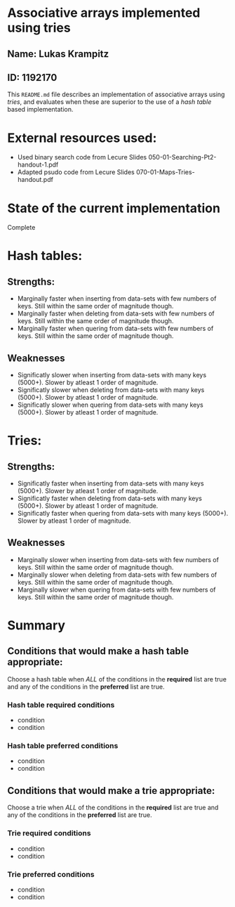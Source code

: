 
# Associative arrays implemented using tries

## Name: Lukas Krampitz
## ID: 1192170

This `README.md` file describes an implementation of associative
arrays using *tries*, and evaluates when these are superior to
the use of a *hash table* based implementation.

# External resources used:

* Used binary search code from Lecure Slides 050-01-Searching-Pt2-handout-1.pdf
* Adapted psudo code from Lecure Slides 070-01-Maps-Tries-handout.pdf

# State of the current implementation

Complete

# Hash tables:

## Strengths:

* Marginally faster when inserting from data-sets with few numbers of keys. Still within the same order of magnitude though.
* Marginally faster when deleting from data-sets with few numbers of keys. Still within the same order of magnitude though.
* Marginally faster when quering from data-sets with few numbers of keys. Still within the same order of magnitude though.

## Weaknesses

* Significatly slower when inserting from data-sets with many keys (5000+). Slower by atleast 1 order of magnitude.
* Significatly slower when deleting from data-sets with many keys (5000+). Slower by atleast 1 order of magnitude.
* Significatly slower when quering from data-sets with many keys (5000+). Slower by atleast 1 order of magnitude.


# Tries:

## Strengths:

* Significatly faster when inserting from data-sets with many keys (5000+). Slower by atleast 1 order of magnitude.
* Significatly faster when deleting from data-sets with many keys (5000+). Slower by atleast 1 order of magnitude.
* Significatly faster when quering from data-sets with many keys (5000+). Slower by atleast 1 order of magnitude.

## Weaknesses

* Marginally slower when inserting from data-sets with few numbers of keys. Still within the same order of magnitude though.
* Marginally slower when deleting from data-sets with few numbers of keys. Still within the same order of magnitude though.
* Marginally slower when quering from data-sets with few numbers of keys. Still within the same order of magnitude though.


# Summary

## Conditions that would make a hash table appropriate:

Choose a hash table when *ALL* of the conditions in the **required**
list are true and any of the conditions in the **preferred** list
are true.

### Hash table **required** conditions
* condition
* condition

### Hash table **preferred** conditions
* condition
* condition



## Conditions that would make a trie appropriate:

Choose a trie when *ALL* of the conditions in the **required**
list are true and any of the conditions in the **preferred** list
are true.

### Trie **required** conditions
* condition
* condition

### Trie **preferred** conditions
* condition
* condition


